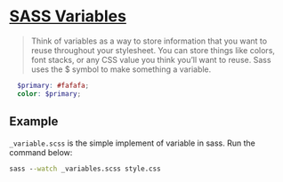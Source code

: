 # [SASS Variables](https://sass-lang.com/guide/#variables)

> Think of variables as a way to store information that you want to reuse throughout your stylesheet. You can store things like colors, font stacks, or any CSS value you think you’ll want to reuse. Sass uses the $ symbol to make something a variable.

```scss
  $primary: #fafafa;
  color: $primary;
```

## Example

`_variable.scss` is the simple implement of variable in sass. Run the command below:

```cmd
sass --watch _variables.scss style.css
```

